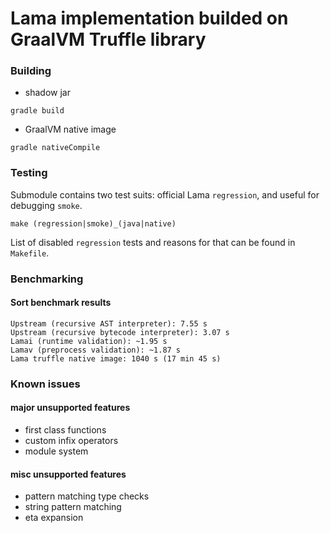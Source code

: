# Lama implementation builded on GraalVM Truffle library

### Building
* shadow jar
```
gradle build
```
* GraalVM native image
```
gradle nativeCompile
```

### Testing
Submodule contains two test suits: official Lama `regression`, and useful for debugging `smoke`.

```
make (regression|smoke)_(java|native)
```

List of disabled `regression` tests and reasons for that can be found in `Makefile`.

### Benchmarking

#### Sort benchmark results
```
Upstream (recursive AST interpreter): 7.55 s
Upstream (recursive bytecode interpreter): 3.07 s
Lamai (runtime validation): ~1.95 s
Lamav (preprocess validation): ~1.87 s
Lama truffle native image: 1040 s (17 min 45 s)
```

### Known issues

#### major unsupported features
* first class functions
* custom infix operators
* module system
#### misc unsupported features
* pattern matching type checks
* string pattern matching
* eta expansion

